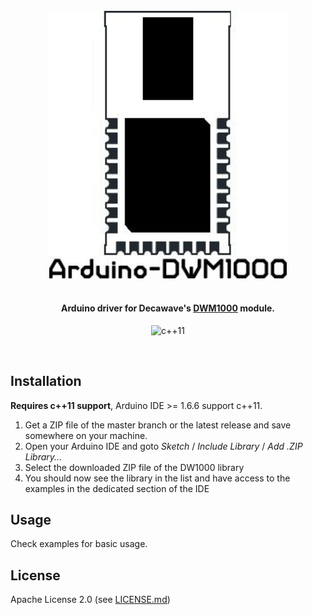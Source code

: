 <br/>
<div align="center">
  <img width="380px" src="img/logo.jpeg">
</div>
<br/>
<div align="center">

#### Arduino driver for Decawave's [DWM1000](http://www.decawave.com/products/dwm1000-module) module.

![c++11](https://img.shields.io/badge/C%2B%2B-11-brightgreen.svg)
</div>
<br/>


Installation
------------
**Requires c++11 support**, Arduino IDE >= 1.6.6 support c++11.

 1. Get a ZIP file of the master branch or the latest release and save somewhere on your machine.
 2. Open your Arduino IDE and goto _Sketch_ / _Include Library_ / _Add .ZIP Library..._
 3. Select the downloaded ZIP file of the DW1000 library
 4. You should now see the library in the list and have access to the examples in the dedicated section of the IDE

Usage
-----
Check examples for basic usage.

License
-------
Apache License 2.0 (see [LICENSE.md](https://github.com/F-Army/arduino-dwm1000/blob/master/LICENSE.md))
